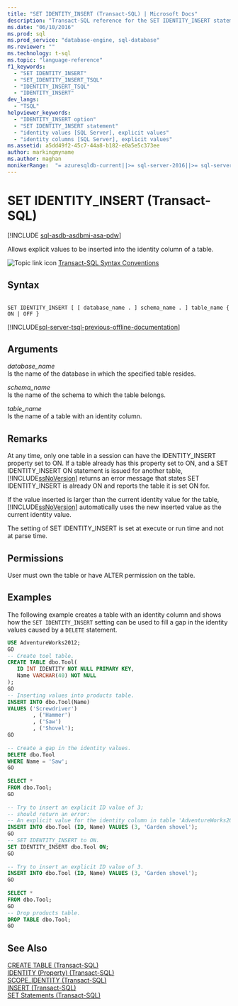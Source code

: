 ```yaml
---
title: "SET IDENTITY_INSERT (Transact-SQL) | Microsoft Docs"
description: "Transact-SQL reference for the SET IDENTITY_INSERT statement. When set to ON, this permits inserting explicit values into the identity column of a table."
ms.date: "06/10/2016"
ms.prod: sql
ms.prod_service: "database-engine, sql-database"
ms.reviewer: ""
ms.technology: t-sql
ms.topic: "language-reference"
f1_keywords: 
  - "SET IDENTITY_INSERT"
  - "SET_IDENTITY_INSERT_TSQL"
  - "IDENTITY_INSERT_TSQL"
  - "IDENTITY_INSERT"
dev_langs: 
  - "TSQL"
helpviewer_keywords: 
  - "IDENTITY_INSERT option"
  - "SET IDENTITY_INSERT statement"
  - "identity values [SQL Server], explicit values"
  - "identity columns [SQL Server], explicit values"
ms.assetid: a5dd49f2-45c7-44a8-b182-e0a5e5c373ee
author: markingmyname
ms.author: maghan
monikerRange:  "= azuresqldb-current||>= sql-server-2016||>= sql-server-linux-2017||=azure-sqldw-latest"
---
```

# SET IDENTITY_INSERT (Transact-SQL)
[!INCLUDE [sql-asdb-asdbmi-asa-pdw](../../includes/applies-to-version/sql-asdb-asdbmi-asa.md)]

Allows explicit values to be inserted into the identity column of a table.  

 ![Topic link icon](../../database-engine/configure-windows/media/topic-link.gif "Topic link icon") [Transact-SQL Syntax Conventions](../../t-sql/language-elements/transact-sql-syntax-conventions-transact-sql.md)  
  
## Syntax  
  
```syntaxsql
  
SET IDENTITY_INSERT [ [ database_name . ] schema_name . ] table_name { ON | OFF }  
```  
  
[!INCLUDE[sql-server-tsql-previous-offline-documentation](../../includes/sql-server-tsql-previous-offline-documentation.md)]

## Arguments
 *database_name*  
 Is the name of the database in which the specified table resides.  
  
 *schema_name*  
 Is the name of the schema to which the table belongs.  
  
 *table_name*  
 Is the name of a table with an identity column.  
  
## Remarks  
 At any time, only one table in a session can have the IDENTITY_INSERT property set to ON. If a table already has this property set to ON, and a SET IDENTITY_INSERT ON statement is issued for another table, [!INCLUDE[ssNoVersion](../../includes/ssnoversion-md.md)] returns an error message that states SET IDENTITY_INSERT is already ON and reports the table it is set ON for.  
  
 If the value inserted is larger than the current identity value for the table, [!INCLUDE[ssNoVersion](../../includes/ssnoversion-md.md)] automatically uses the new inserted value as the current identity value.  
  
 The setting of SET IDENTITY_INSERT is set at execute or run time and not at parse time.  
  
## Permissions  
 User must own the table or have ALTER permission on the table.  
  
## Examples  
 The following example creates a table with an identity column and shows how the `SET IDENTITY_INSERT` setting can be used to fill a gap in the identity values caused by a `DELETE` statement.  
  
```sql
USE AdventureWorks2012;  
GO  
-- Create tool table.  
CREATE TABLE dbo.Tool(  
   ID INT IDENTITY NOT NULL PRIMARY KEY,   
   Name VARCHAR(40) NOT NULL  
);  
GO  
-- Inserting values into products table.  
INSERT INTO dbo.Tool(Name)   
VALUES ('Screwdriver')  
        , ('Hammer')  
        , ('Saw')  
        , ('Shovel');  
GO  
  
-- Create a gap in the identity values.  
DELETE dbo.Tool  
WHERE Name = 'Saw';  
GO  
  
SELECT *   
FROM dbo.Tool;  
GO  
  
-- Try to insert an explicit ID value of 3;  
-- should return an error:
-- An explicit value for the identity column in table 'AdventureWorks2012.dbo.Tool' can only be specified when a column list is used and IDENTITY_INSERT is ON.
INSERT INTO dbo.Tool (ID, Name) VALUES (3, 'Garden shovel');  
GO  
-- SET IDENTITY_INSERT to ON.  
SET IDENTITY_INSERT dbo.Tool ON;  
GO  
  
-- Try to insert an explicit ID value of 3.  
INSERT INTO dbo.Tool (ID, Name) VALUES (3, 'Garden shovel');  
GO  
  
SELECT *   
FROM dbo.Tool;  
GO  
-- Drop products table.  
DROP TABLE dbo.Tool;  
GO  
```  
  
## See Also  
 [CREATE TABLE &#40;Transact-SQL&#41;](../../t-sql/statements/create-table-transact-sql.md)   
 [IDENTITY &#40;Property&#41; &#40;Transact-SQL&#41;](../../t-sql/statements/create-table-transact-sql-identity-property.md)   
 [SCOPE_IDENTITY &#40;Transact-SQL&#41;](../../t-sql/functions/scope-identity-transact-sql.md)   
 [INSERT &#40;Transact-SQL&#41;](../../t-sql/statements/insert-transact-sql.md)   
 [SET Statements &#40;Transact-SQL&#41;](../../t-sql/statements/set-statements-transact-sql.md)  
  
  
